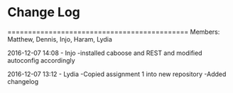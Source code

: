 # Change Log 

============================================
Members: Matthew, Dennis, Injo, Haram, Lydia

2016-12-07 14:08 - Injo
-installed caboose and REST and modified autoconfig accordingly

2016-12-07 13:12 - Lydia
-Copied assignment 1 into new repository
-Added changelog
